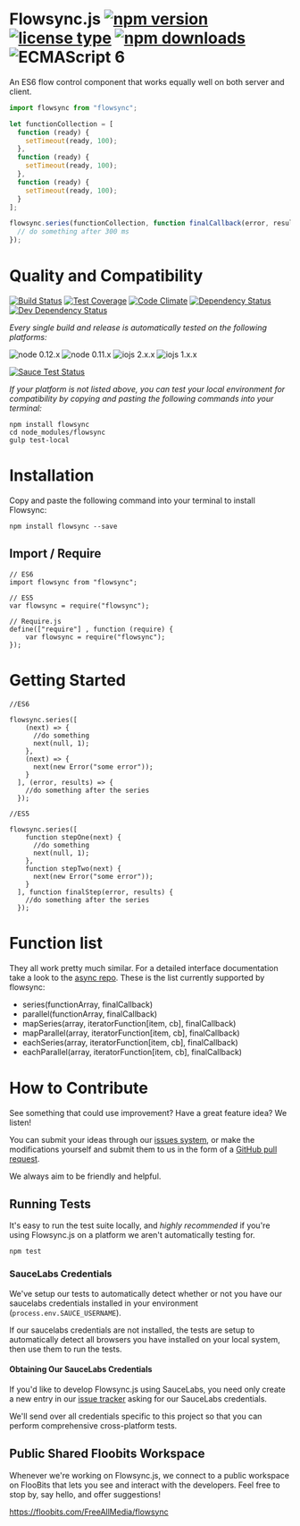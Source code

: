 # Flowsync.js [![npm version](https://img.shields.io/npm/v/flowsync.svg)](https://www.npmjs.com/package/flowsync) [![license type](https://img.shields.io/npm/l/flowsync.svg)](https://github.com/FreeAllMedia/flowsync.git/blob/master/LICENSE) [![npm downloads](https://img.shields.io/npm/dm/flowsync.svg)](https://www.npmjs.com/package/flowsync) ![ECMAScript 6](https://img.shields.io/badge/ECMAScript-6-red.svg)

An ES6 flow control component that works equally well on both server and client.

```javascript
import flowsync from "flowsync";

let functionCollection = [
  function (ready) {
    setTimeout(ready, 100);
  },
  function (ready) {
    setTimeout(ready, 100);
  },
  function (ready) {
    setTimeout(ready, 100);
  }
];

flowsync.series(functionCollection, function finalCallback(error, results) {
  // do something after 300 ms
});

```

# Quality and Compatibility

[![Build Status](https://travis-ci.org/FreeAllMedia/flowsync.png?branch=master)](https://travis-ci.org/FreeAllMedia/flowsync) [![Test Coverage](https://codeclimate.com/repos/5582170a695680742a009284/badges/2774ba459c4f960769d9/coverage.svg)](https://codeclimate.com/repos/5582170a695680742a009284/coverage) [![Code Climate](https://codeclimate.com/repos/5582170a695680742a009284/badges/2774ba459c4f960769d9/gpa.svg)](https://codeclimate.com/repos/5582170a695680742a009284/feed) [![Dependency Status](https://david-dm.org/FreeAllMedia/flowsync.png?theme=shields.io)](https://david-dm.org/FreeAllMedia/flowsync?theme=shields.io) [![Dev Dependency Status](https://david-dm.org/FreeAllMedia/flowsync/dev-status.svg)](https://david-dm.org/FreeAllMedia/flowsync?theme=shields.io#info=devDependencies)

*Every single build and release is automatically tested on the following platforms:*

![node 0.12.x](https://img.shields.io/badge/node-0.12.x-brightgreen.svg) ![node 0.11.x](https://img.shields.io/badge/node-0.11.x-brightgreen.svg) ![iojs 2.x.x](https://img.shields.io/badge/iojs-2.x.x-brightgreen.svg) ![iojs 1.x.x](https://img.shields.io/badge/iojs-1.x.x-brightgreen.svg)


[![Sauce Test Status](https://saucelabs.com/browser-matrix/flowsync.svg)](https://saucelabs.com/u/flowsync)


*If your platform is not listed above, you can test your local environment for compatibility by copying and pasting the following commands into your terminal:*

```
npm install flowsync
cd node_modules/flowsync
gulp test-local
```

# Installation

Copy and paste the following command into your terminal to install Flowsync:

```
npm install flowsync --save
```

## Import / Require

```
// ES6
import flowsync from "flowsync";
```

```
// ES5
var flowsync = require("flowsync");
```

```
// Require.js
define(["require"] , function (require) {
    var flowsync = require("flowsync");
});
```

# Getting Started

```
//ES6

flowsync.series([
    (next) => {
      //do something
      next(null, 1);
    },
    (next) => {
      next(new Error("some error"));
    }
  ], (error, results) => {
    //do something after the series
  });

```

```
//ES5

flowsync.series([
    function stepOne(next) {
      //do something
      next(null, 1);
    },
    function stepTwo(next) {
      next(new Error("some error"));
    }
  ], function finalStep(error, results) {
    //do something after the series
  });

```

# Function list
They all work pretty much similar. For a detailed interface documentation take a look to the [async repo](https://github.com/caolan/async). These is the list currently supported by flowsync:
* series(functionArray, finalCallback)
* parallel(functionArray, finalCallback)
* mapSeries(array, iteratorFunction[item, cb], finalCallback)
* mapParallel(array, iteratorFunction[item, cb], finalCallback)
* eachSeries(array, iteratorFunction[item, cb], finalCallback)
* eachParallel(array, iteratorFunction[item, cb], finalCallback)

# How to Contribute

See something that could use improvement? Have a great feature idea? We listen!

You can submit your ideas through our [issues system](https://github.com/FreeAllMedia/flowsync/issues), or make the modifications yourself and submit them to us in the form of a [GitHub pull request](https://help.github.com/articles/using-pull-requests/).

We always aim to be friendly and helpful.

## Running Tests

It's easy to run the test suite locally, and *highly recommended* if you're using Flowsync.js on a platform we aren't automatically testing for.

```
npm test
```

### SauceLabs Credentials

We've setup our tests to automatically detect whether or not you have our saucelabs credentials installed in your environment (`process.env.SAUCE_USERNAME`).

If our saucelabs credentials are not installed, the tests are setup to automatically detect all browsers you have installed on your local system, then use them to run the tests.

#### Obtaining Our SauceLabs Credentials

If you'd like to develop Flowsync.js using SauceLabs, you need only create a new entry in our [issue tracker](https://github.com/FreeAllMedia/flowsync/issues) asking for our SauceLabs credentials.

We'll send over all credentials specific to this project so that you can perform comprehensive cross-platform tests.


## Public Shared Floobits Workspace

Whenever we're working on Flowsync.js, we connect to a public workspace on FlooBits that lets you see and interact with the developers. Feel free to stop by, say hello, and offer suggestions!

https://floobits.com/FreeAllMedia/flowsync


